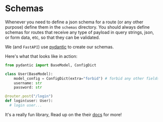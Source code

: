 # Schemas

Whenever you need to define a json schema for a route (or any other purpose)
define them in the `schemas` directory. You should always define schemas for
routes that receive any type of payload in query strings, json, or form data,
etc, so that they can be validated.

We (and `FastAPI`) use [pydantic](https://docs.pydantic.dev/latest/#pydantic-examples) to create our schemas.

Here's what that looks like in action:

```python
from pydantic import BaseModel, ConfigDict

class User(BaseModel):
    model_config = ConfigDict(extra="forbid") # forbid any other fields from the schema
    username: str
    password: str

@router.post("/login")
def login(user: User):
  # login user...
```

It's a really fun library, Read up on the their [docs](https://docs.pydantic.dev/latest/) for more!
